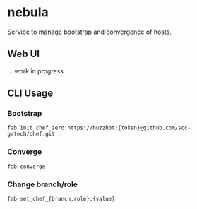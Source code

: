 # nebula
Service to manage bootstrap and convergence of hosts.

## Web UI
... work in progress

## CLI Usage

### Bootstrap
`fab init_chef_zero:https://buzzbot:{token}@github.com/scc-gatech/chef.git`

### Converge
`fab converge`

### Change branch/role
`fab set_chef_{branch,role}:{value}`
